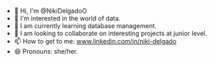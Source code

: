 - 👋 Hi, I'm @NikiDelgadoO
- 👀 I'm interested in the world of data.
- 🌱 I am currently learning database management.
- 💞️ I am looking to collaborate on interesting projects at junior level.
- 📫 How to get to me: www.linkedin.com/in/niki-delgado
- 😄 Pronouns: she/her.
  
<!---
NikiDelgadoO/NikiDelgadoO is a ✨ special ✨ repository because its `README.md` (this file) appears on your GitHub profile.
You can click the Preview link to take a look at your changes.
--->
